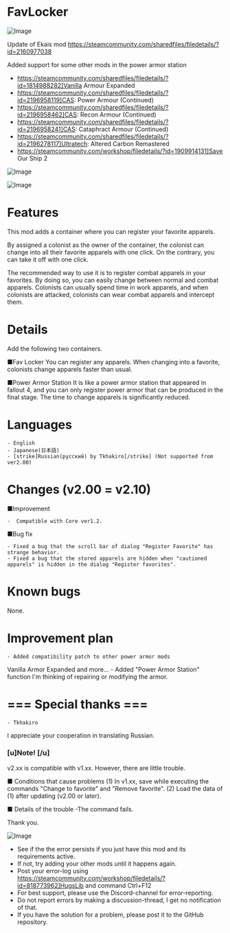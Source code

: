 # FavLocker

![Image](https://i.imgur.com/buuPQel.png)

Update of Ekais mod
https://steamcommunity.com/sharedfiles/filedetails/?id=2160977038

Added support for some other mods in the power armor station


- https://steamcommunity.com/sharedfiles/filedetails/?id=1814988282]Vanilla Armour Expanded 
- https://steamcommunity.com/sharedfiles/filedetails/?id=2196958119]CAS: Power Armour (Continued)
- https://steamcommunity.com/sharedfiles/filedetails/?id=2196958462]CAS: Recon Armour (Continued)
- https://steamcommunity.com/sharedfiles/filedetails/?id=2196958241]CAS: Cataphract Armour (Continued)
- https://steamcommunity.com/sharedfiles/filedetails/?id=2196278117]Ultratech: Altered Carbon Remastered
- https://steamcommunity.com/workshop/filedetails/?id=1909914131]Save Our Ship 2



![Image](https://i.imgur.com/pufA0kM.png)

	
![Image](https://i.imgur.com/Z4GOv8H.png)

# Features

This mod adds a container where you can register your favorite apparels.

By assigned a colonist as the owner of the container, the colonist can change into all their favorite apparels with one click.
On the contrary, you can take it off with one click.

The recommended way to use it is to register combat apparels in your favorites.
By doing so, you can easily change between normal and combat apparels.
Colonists can usually spend time in work apparels, and when colonists are attacked, colonists can wear combat apparels and intercept them.



# Details

Add the following two containers.

■Fav Locker
You can register any apparels.
When changing into a favorite, colonists change apparels faster than usual.

■Power Armor Station
It is like a power armor station that appeared in fallout 4, and you can only register power armor that can be produced in the final stage.
The time to change apparels is significantly reduced.

# Languages



	- English
	- Japanese(日本語)
	- [strike]Russian(русский) by Tkhakiro[/strike] (Not supported from ver2.00)




# Changes (v2.00 = v2.10)

■Improvement


	-  Compatible with Core ver1.2.



■Bug fix


	- Fixed a bug that the scroll bar of dialog "Register Favorite" has strange behavior.
	- Fixed a bug that the stored apparels are hidden when "cautioned apparels" is hidden in the dialog "Register favorites".




# Known bugs

None.


# Improvement plan



	- Added compatibility patch to other power armor mods
Vanilla Armor Expanded and more...
	- Added "Power Armor Station" function
I'm thinking of repairing or modifying the armor.




# === Special thanks ===



	- Tkhakiro
I appreciate your cooperation in translating Russian.




### [u]Note! [/u]

v2.xx is compatible with v1.xx.
However, there are little trouble.

■ Conditions that cause problems
(1) In v1.xx, save while executing the commands "Change to favorite" and "Remove favorite".
(2) Load the data of (1) after updating (v2.00 or later).

■ Details of the trouble
-The command fails.

Thank you.

![Image](https://i.imgur.com/PwoNOj4.png)



-  See if the the error persists if you just have this mod and its requirements active.
-  If not, try adding your other mods until it happens again.
-  Post your error-log using https://steamcommunity.com/workshop/filedetails/?id=818773962]HugsLib and command Ctrl+F12
-  For best support, please use the Discord-channel for error-reporting.
-  Do not report errors by making a discussion-thread, I get no notification of that.
-  If you have the solution for a problem, please post it to the GitHub repository.



